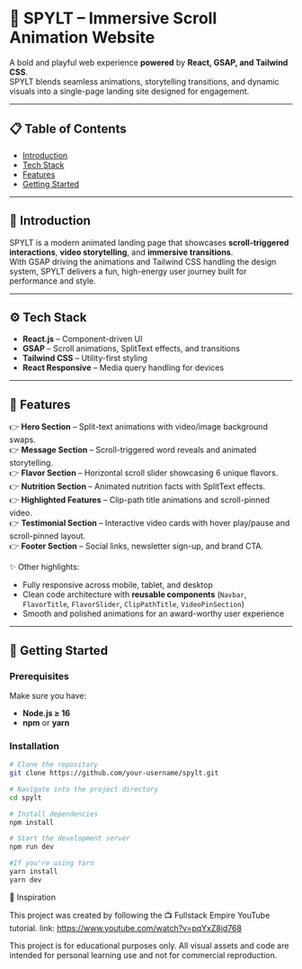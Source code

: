 # 🥤 SPYLT – Immersive Scroll Animation Website

A bold and playful web experience **powered** by **React, GSAP, and Tailwind CSS**.  
SPYLT blends seamless animations, storytelling transitions, and dynamic visuals into a single-page landing site designed for engagement.

---

## 📋 Table of Contents

- [Introduction](#-introduction)
- [Tech Stack](#-tech-stack)
- [Features](#-features)
- [Getting Started](#-getting-started)

---

## 🤖 Introduction

SPYLT is a modern animated landing page that showcases **scroll-triggered interactions**, **video storytelling**, and **immersive transitions**.  
With GSAP driving the animations and Tailwind CSS handling the design system, SPYLT delivers a fun, high-energy user journey built for performance and style.

---

## ⚙️ Tech Stack

- **React.js** – Component-driven UI
- **GSAP** – Scroll animations, SplitText effects, and transitions
- **Tailwind CSS** – Utility-first styling
- **React Responsive** – Media query handling for devices

---

## 🌟 Features

👉 **Hero Section** – Split-text animations with video/image background swaps.  
👉 **Message Section** – Scroll-triggered word reveals and animated storytelling.  
👉 **Flavor Section** – Horizontal scroll slider showcasing 6 unique flavors.  
👉 **Nutrition Section** – Animated nutrition facts with SplitText effects.  
👉 **Highlighted Features** – Clip-path title animations and scroll-pinned video.  
👉 **Testimonial Section** – Interactive video cards with hover play/pause and scroll-pinned layout.  
👉 **Footer Section** – Social links, newsletter sign-up, and brand CTA.

✨ Other highlights:

- Fully responsive across mobile, tablet, and desktop
- Clean code architecture with **reusable components** (`Navbar`, `FlavorTitle`, `FlavorSlider`, `ClipPathTitle`, `VideoPinSection`)
- Smooth and polished animations for an award-worthy user experience

---

## 🚀 Getting Started

### Prerequisites

Make sure you have:

- **Node.js ≥ 16**
- **npm** or **yarn**

### Installation

```bash
# Clone the repository
git clone https://github.com/your-username/spylt.git

# Navigate into the project directory
cd spylt

# Install dependencies
npm install

# Start the development server
npm run dev

#If you're using Yarn
yarn install
yarn dev
```

🧠 Inspiration

This project was created by following the 📺 Fullstack Empire YouTube tutorial.
link: https://www.youtube.com/watch?v=pqYxZ8jd768

This project is for educational purposes only. All visual assets and code are intended for personal learning use and not for commercial reproduction.
